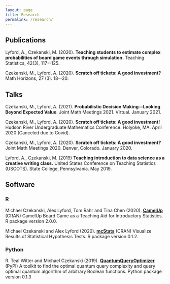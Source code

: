 ```yaml
---
layout: page
title: Research
permalink: /research/
---
```


## Publications

Lyford, A., Czekanski, M. (2020). **Teaching students to estimate complex probabilities of board game events through simulation.** Teaching Statistics, 42(3), 117--125.

Czekanski, M., Lyford, A. (2020). **Scratch off tickets: A good investment?** Math Horizons, 27 (3). 18--20.


## Talks

Czekanski, M.,  Lyford, A. (2021). **Probabilistic Decision Making—Looking Beyond
Expected Value**. Joint Math Meetings 2021. Virtual. January 2021.

Czekanski, M., Lyford, A. (2020). **Scratch off tickets: A good investment!**
Hudson River Undergraduate Mathematics Conference. Holyoke, MA. April 2020 (Canceled due to Covid).


Czekanski, M., Lyford, A. (2020). **Scratch off tickets: A good investment?**
Joint Math
Meetings 2020. Denver, Colorado. January 2020.

Lyford, A., Czekanski, M. (2019) **Teaching introduction to data science as a creative writing class.**
United States Conference on Teaching Statistics (USCOTS). State College,
Pennsylvania. May 2019.


## Software

### R

Michael Czekanski, Alex Lyford, Tom Rahr and Tina Chen (2020). [**CamelUp**](https://cran.rstudio.com/web/packages/CamelUp/index.html) (CRAN)
CamelUp Board Game as a Teaching Aid for Introductory Statistics. R package version 2.0.0.

Michael Czekanski and Alex Lyford (2020). [**mcStats**](https://cran.rstudio.com/web/packages/mcStats/index.html) (CRAN)
Visualize Results of Statistical Hypothesis Tests. R package version 0.1.2.


### Python

R. Teal Witter and Michael Czekanski (2019). [**QuantumQueryOptimizer**](https://pypi.org/project/quantum-query-optimizer/) (PyPI)
A toolkit to find the optimal quantum query complexity and query optimal quantum algorithm of arbitrary Boolean
functions. Python package version 0.1.3
